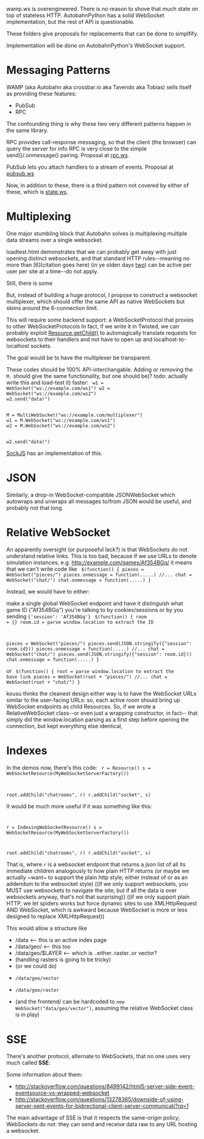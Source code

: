 wamp.ws is overengineered. There is no reason to shove that much state on top of stateless HTTP.
AutobahnPython has a solid WebSocket implementation,
but the rest of API is questionable.

These folders give proposals for replacements that can be done to simplfify.

Implementation will be done on AutobahnPython's WebSocket support.

Messaging Patterns
==================

WAMP (aka Autobahn aka crossbar.io aka Tavendo aka Tobias) sells itself as providing these features:

* PubSub
* RPC

The confounding thing is why these two very different patterns happen in the same library.

RPC provides call-response messaging, so that the client (the browser) can query the server for info
RPC is very close to the simple send()/.onmessage() pairing.
Proposal at [rpc.ws](rpc.ws).

PubSub lets you attach handlers to a stream of events. Proposal at [pubsub.ws](pubsub.ws/)

Now, in addition to these, there is a third pattern not covered by either of these, which is [state.ws](state.ws/).

Multiplexing
============

One major stumbling block that Autobahn solves
is multiplexing multiple data streams over a single websocket.

loadtest.html demonstrates that we can probably get away with just opening distinct websockets,
and that standard HTTP rules--meaning no more than [6](citation goes here) (in ye olden days [two](FIXME))
can be active per user per site at a time--do not apply. 

Still, there is some

But, instead of building a huge protocol, 
I propose to construct a websocket multiplexer, which should offer the same API as native WebSockets
but skims around the 6-connection limit.

This will require some backend support: a WebSocketProtocol that proxies to other WebSocketProtocols
In fact, if we write it in Twisted, we can probably exploit [Resource.getChild()](https://twistedmatrix.com/documents/current/api/twisted.web.resource.Resource.html#getChild)
to automagically translate requests for websockets to their handlers
and not have to open up and localhost-to-localhost sockets.

The goal would be to have the multiplexer be transparent.

These codes should be 100% API-interchangable. Adding or removing the <code>M.</code> should give the same functionality, but one should be(? todo: actually write this and load-test it) faster:
<code>
w1 = WebSocket("ws://example.com/ws1")
w2 = WebSocket("ws://example.com/ws2")
w2.send("data!")
</code>

<code>
M = MultiWebSocket("ws://example.com/multiplexer")
w1 = M.WebSocket("ws://example.com/ws1")
w2 = M.WebSocket("ws://example.com/ws2")

w2.send("data!")
</code>

[SockJS](https://github.com/sockjs/websocket-multiplex) has an implementation of this.

JSON
====

Similarly, a drop-in WebSocket-compatible JSONWebSocket which autowraps and unwraps all messages to/from JSON would be useful, and probably not that long.


Relative WebSocket
==================

An apparently oversight (or purposeful lack?) is that WebSockets do not understand relative links.
This is too bad, because if we use URLs to denote simulation instances, e.g. http://example.com/games/Af354BGq/
it means that we can't write code like
<code>
$(function() {
  pieces = WebSocket("pieces/")
  pieces.onmessage = function(.....)
  //...
  chat = WebSocket("chat/")
  chat.onmessage = function(.....)
}
</code>

Instead, we would have to either:

 make a single global WebSocket endpoint and have it distinguish what
game ID ("Af354BGq") you're talking to by cookies/sessions or by you sending <code>{'session': 'Af354BGq'}</code>
<code>
$(function() {
  room = {}
  room.id = parse window.location to extract the ID
  
  pieces = WebSocket("pieces/")
  pieces.send(JSON.stringify({"session": room.id}))
  pieces.onmessage = function(.....)
  //...
  chat = WebSocket("chat/")
  pieces.send(JSON.stringify({"session": room.id}))
  chat.onmessage = function(.....)
}
</code>

or 
<code>
$(function() {
  root = parse window.location to extract the base link
  pieces = WebSocket(root + "pieces/")
  //...
  chat = WebSocket(root + "chat/")
}
</code>

kousu thinks the cleanest design either way is to have the WebSocket URLs similar to the user-facing URLs:
  so, each active room should bring up WebSocket endpoints as child Resources. So, if we wrote a RelativeWebSocket class--or even just
a wrapping constructor, in fact-- that simply did
the window.location parsing as a first step before opening the connection, but kept everything else identical,


Indexes
=======

In the demos now, there's this code:
<code>
r = Resource()
s = WebSocketResource(MyWebSocketServerFactory())

root.addChild("chatrooms", r)
r.addChild("socket", s)
</code>

It would be much more useful if it was something like this:
<code>

r = IndexingWebSocketResource()
s = WebSocketResource(MyWebSocketServerFactory())

root.addChild("chatrooms", r)
r.addChild("socket", s)
</code>

That is, where <code>r</code> is a websocket endpoint that returns a json list of all its immediate children
analogously to how plain HTTP returns (or maybe we actually ~want~ to support the plain http style; either instead of or as an addendum to the websocket style)
((if we only support websockets, you MUST use websockets to navigate the site; but if all the data is over websockets anyway, that's not that surprising))
((if we only support plain HTTP, we let spiders works but force dynamic sites to use XMLHttpRequest AND WebSocket, which is awkward because WebSocket is more or less designed to replace XMLHttpRequest))

This would allow a structure like
 *  /data <-- this is an active index page
 * /data/geo/ <-- this too
 * /data/geo/$LAYER <-- which is ..either..raster..or vector?
 *  (handling rasters is going to be tricky)
 *  (or we could do)
 *     /data/geo/vector
 *     /data/geo/raster
 *  (and the frontend/ can be hardcoded to <code>new WebSocket("data/geo/vector")</code>, assuming the relative WebSocket class is in play)




SSE
===

There's another protocol, alternate to WebSockets, that no one uses very much called **SSE**:

Some information about them:

* http://stackoverflow.com/questions/8499142/html5-server-side-event-eventsource-vs-wrapped-websocket
* http://stackoverflow.com/questions/13278365/downside-of-using-server-sent-events-for-bidirectional-client-server-communicati?rq=1

The main advantage of SSE is that it respects the same-origin policy; WebSockets do not: they can send and receive data raw to any URL hosting a websocket.
